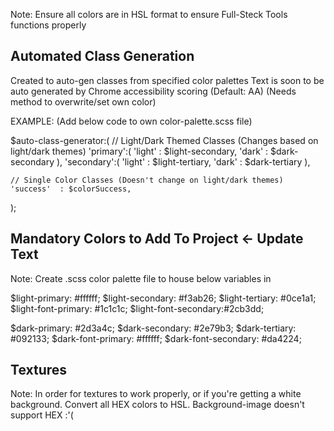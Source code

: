 Note: Ensure all colors are in HSL format to ensure Full-Steck Tools functions properly

## Automated Class Generation
  Created to auto-gen classes from specified color palettes
  Text is soon to be auto generated by Chrome accessibility scoring (Default: AA)
    (Needs method to overwrite/set own color)
  
  EXAMPLE: (Add below code to own color-palette.scss file)

  $auto-class-generator:(
    // Light/Dark Themed Classes (Changes based on light/dark themes)
    'primary':(
      'light' : $light-secondary,
      'dark'  : $dark-secondary
    ),
    'secondary':(
      'light' : $light-tertiary,
      'dark'  : $dark-tertiary
    ),

    // Single Color Classes (Doesn't change on light/dark themes)
    'success'  : $colorSuccess,
  );

## Mandatory Colors to Add To Project     <- Update Text
  Note: Create .scss color palette file to house below variables in
  
  $light-primary:       #ffffff;
  $light-secondary:     #f3ab26;
  $light-tertiary:      #0ce1a1;
  $light-font-primary:  #1c1c1c;
  $light-font-secondary:#2cb3dd;

  $dark-primary:        #2d3a4c;
  $dark-secondary:      #2e79b3;
  $dark-tertiary:       #092133;
  $dark-font-primary:   #ffffff;
  $dark-font-secondary: #da4224;

## Textures
  Note: In order for textures to work properly, or if you're getting a white background.
        Convert all HEX colors to HSL. Background-image doesn't support HEX :'(